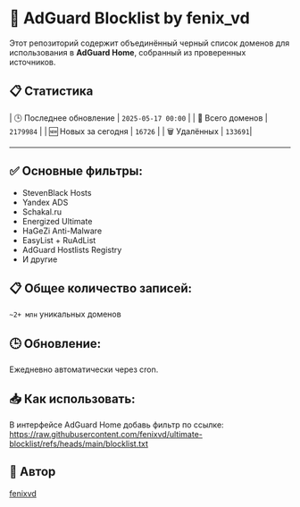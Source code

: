 # 🛑 AdGuard Blocklist by fenix_vd

Этот репозиторий содержит объединённый черный список доменов для использования в **AdGuard Home**, собранный из проверенных источников.

## 📋 Статистика

| 🕒 Последнее обновление | ``2025-05-17 00:00``   |
| 🔢 Всего доменов       | ``2179984``  |
| 🆕 Новых за сегодня     | ``16726``    |
| 🗑️ Удалённых           | ``133691``|

---

## ✅ Основные фильтры:
- StevenBlack Hosts
- Yandex ADS
- Schakal.ru
- Energized Ultimate
- HaGeZi Anti-Malware
- EasyList + RuAdList
- AdGuard Hostlists Registry
- И другие

## 📋 Общее количество записей:
`~2+ млн` уникальных доменов

## 🕒 Обновление:
Ежедневно автоматически через cron.

## 📥 Как использовать:
В интерфейсе AdGuard Home добавь фильтр по ссылке:
https://raw.githubusercontent.com/fenixvd/ultimate-blocklist/refs/heads/main/blocklist.txt

## 🤖 Автор
[fenixvd](https://github.com/fenixvd)
